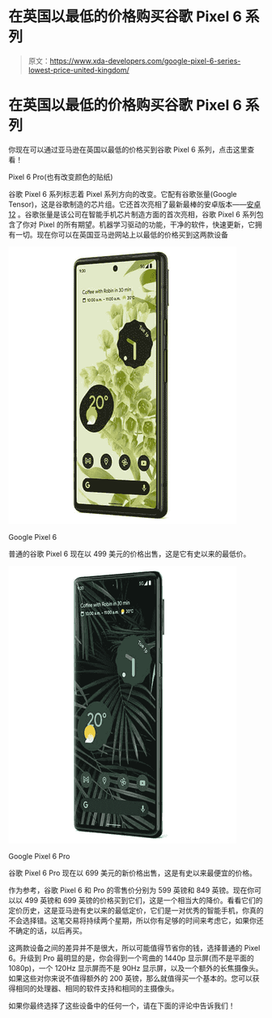 # 在英国以最低的价格购买谷歌 Pixel 6 系列

> 原文：<https://www.xda-developers.com/google-pixel-6-series-lowest-price-united-kingdom/>

# 在英国以最低的价格购买谷歌 Pixel 6 系列

你现在可以通过亚马逊在英国以最低的价格买到谷歌 Pixel 6 系列，点击这里查看！

Pixel 6 Pro(也有改变颜色的贴纸)

谷歌 Pixel 6 系列标志着 Pixel 系列方向的改变。它配有谷歌张量(Google Tensor)，这是谷歌制造的芯片组。它还首次亮相了最新最棒的安卓版本——[安卓 12](https://xda-developers.com/android-12) 。谷歌张量是该公司在智能手机芯片制造方面的首次亮相，谷歌 Pixel 6 系列包含了你对 Pixel 的所有期望。机器学习驱动的功能，干净的软件，快速更新，它拥有一切。现在你可以在英国亚马逊网站上以最低的价格买到这两款设备

 <picture>![The Pixel 6 comes with Google's new Tensor chip, a modern design, and flagship cameras.](img/7343f77af84019bd24844d3d2e495f29.png)</picture> 

Google Pixel 6

普通的谷歌 Pixel 6 现在以 499 美元的价格出售，这是它有史以来的最低价。

 <picture>![The Pixel 6 Pro is the larger sibling that comes with Google's new Tensor chip, a modern design, and an extra telephoto camera.](img/5c825565a61d24d571df294787f045fc.png)</picture> 

Google Pixel 6 Pro

谷歌 Pixel 6 Pro 现在以 699 美元的新价格出售，这是有史以来最便宜的价格。

作为参考，谷歌 Pixel 6 和 Pro 的零售价分别为 599 英镑和 849 英镑。现在你可以以 499 英镑和 699 英镑的价格买到它们，这是一个相当大的降价。看看它们的定价历史，这是亚马逊有史以来的最低定价，它们是一对优秀的智能手机，你真的不会选择错。这笔交易将持续两个星期，所以你有足够的时间来考虑它，如果你还不确定的话，以后再买。

这两款设备之间的差异并不是很大，所以可能值得节省你的钱，选择普通的 Pixel 6。升级到 Pro 最明显的是，你会得到一个弯曲的 1440p 显示屏(而不是平面的 1080p)，一个 120Hz 显示屏而不是 90Hz 显示屏，以及一个额外的长焦摄像头。如果这些对你来说不值得额外的 200 英镑，那么就值得买一个基本的。您可以获得相同的处理器、相同的软件支持和相同的主摄像头。

如果你最终选择了这些设备中的任何一个，请在下面的评论中告诉我们！